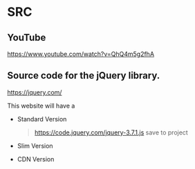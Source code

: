 # SRC

## YouTube
https://www.youtube.com/watch?v=QhQ4m5g2fhA

## Source code for the jQuery library.
https://jquery.com/

This website will have a 
- Standard Version
    > https://code.jquery.com/jquery-3.7.1.js
    > save to project

- Slim Version
- CDN Version